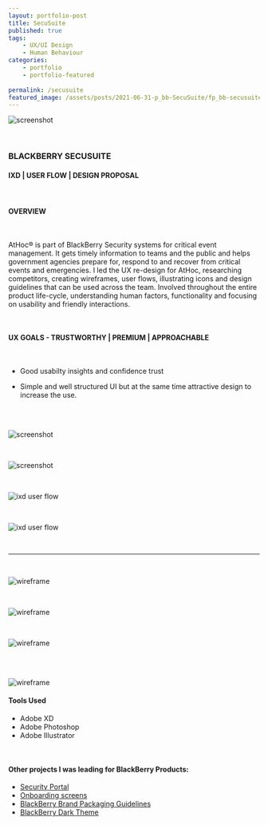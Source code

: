 ```yaml
---
layout: portfolio-post
title: SecuSuite
published: true
tags: 
    - UX/UI Design
    - Human Behaviour
categories:
    - portfolio
    - portfolio-featured
    
permalink: /secusuite
featured_image: /assets/posts/2021-06-31-p_bb-SecuSuite/fp_bb-secusuite.png
---
```


![screenshot](assets/posts/2021-06-31-p_bb-SecuSuite/ScreenShot-website.png "screenshot")


<br>


### BLACKBERRY SECUSUITE


#### IXD | USER FLOW | DESIGN PROPOSAL 

<br>

#### OVERVIEW

<br>

AtHoc® is part of BlackBerry Security systems for critical event management. It gets timely information to teams and the public and helps government agencies prepare for, respond to and recover from critical events and emergencies.
I led the UX re-design for AtHoc, researching competitors, creating wireframes, user flows, illustrating icons and design guidelines that can be used across the team. Involved throughout the entire product life-cycle, understanding human factors, functionality and focusing on usability and friendly interactions. 

<br>


#### UX GOALS - TRUSTWORTHY | PREMIUM | APPROACHABLE

<br>

-  Good usabilty insights and confidence trust

-  Simple and well structured UI but at the same time attractive design to increase the use.


<br>
<br>



![screenshot](assets/posts/2021-06-31-p_bb-SecuSuite/1-SecuSuite-Review.png "screenshot")

<br>

![screenshot](assets/posts/2021-06-31-p_bb-SecuSuite/2-SecuSuite-goals.png "screenshot")



<br>

![ixd user flow](assets/posts/2021-06-31-p_bb-SecuSuite/2-SecuSuite-requirment.png "ixd user flow")


<br>



![ixd user flow](assets/posts/2021-06-31-p_bb-SecuSuite/2-SecuSuite-userflow.png "ixd user flow")

<br>


__________________________

<br>

![wireframe](assets/posts/2021-06-31-p_bb-SecuSuite/2-SecuSuite-Mobile-contacts.png "wireframe")


<br>



![wireframe](assets/posts/2021-06-31-p_bb-SecuSuite/2-SecuSuite-Mobile-spec.png "wireframe")

<br>


![wireframe](assets/posts/2021-06-31-p_bb-SecuSuite/3-SecuSuite-Desktop.png "wireframe")

<br>

<br>

![wireframe](assets/posts/2021-06-31-p_bb-SecuSuite/ScreenShot2021.png "wireframe")






#### Tools Used 

-  Adobe XD 
-  Adobe Photoshop
-  Adobe Illustrator 


<br>

#### Other projects I was leading for BlackBerry Products:


- [Security Portal](/design-guidelines)
- [Onboarding screens](/empty-data)
- [BlackBerry Brand Packaging Guidelines](/bb-brand) 
- [BlackBerry Dark Theme](/dark-theme) 
